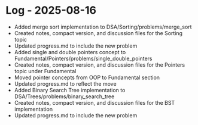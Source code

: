 # Log - 2025-08-16

- Added merge sort implementation to DSA/Sorting/problems/merge_sort
- Created notes, compact version, and discussion files for the Sorting topic
- Updated progress.md to include the new problem
- Added single and double pointers concept to Fundamental/Pointers/problems/single_double_pointers
- Created notes, compact version, and discussion files for the Pointers topic under Fundamental
- Moved pointer concepts from OOP to Fundamental section
- Updated progress.md to reflect the move
- Added Binary Search Tree implementation to DSA/Trees/problems/binary_search_tree
- Created notes, compact version, and discussion files for the BST implementation
- Updated progress.md to include the new problem